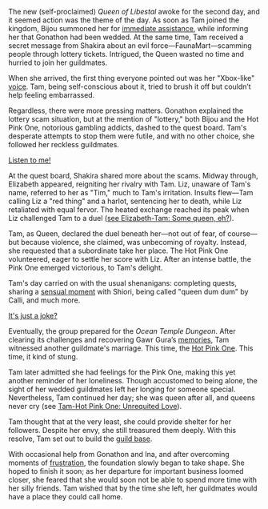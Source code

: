 <!-- title: Tam Gandr -->
<!-- status: Alive -->

The new (self-proclaimed) _Queen of Libestal_ awoke for the second day, and it seemed action was the theme of the day. As soon as Tam joined the kingdom, Bijou summoned her for [immediate assistance](https://www.youtube.com/live/fIGfh8GmKY8?feature=shared&t=307), while informing her that Gonathon had been wedded. At the same time, Tam received a secret message from Shakira about an evil force—FaunaMart—scamming people through lottery tickets. Intrigued, the Queen wasted no time and hurried to join her guildmates.

When she arrived, the first thing everyone pointed out was her "Xbox-like" [voice](https://www.youtube.com/live/fIGfh8GmKY8?feature=shared&t=561). Tam, being self-conscious about it, tried to brush it off but couldn’t help feeling embarrassed.

Regardless, there were more pressing matters. Gonathon explained the lottery scam situation, but at the mention of "lottery," both Bijou and the Hot Pink One, notorious gambling addicts, dashed to the quest board. Tam's desperate attempts to stop them were futile, and with no other choice, she followed her reckless guildmates.

[Listen to me!](#embed:https://www.youtube.com/live/fIGfh8GmKY8?t=816)

At the quest board, Shakira shared more about the scams. Midway through, Elizabeth appeared, reigniting her rivalry with Tam. Liz, unaware of Tam's name, referred to her as "Tim," much to Tam's irritation. Insults flew—Tam calling Liz a "red thing" and a harlot, sentencing her to death, while Liz retaliated with equal fervor. The heated exchange reached its peak when Liz challenged Tam to a duel ([see Elizabeth-Tam: Some queen, eh?](#edge:liz-kronii)).

Tam, as Queen, declared the duel beneath her—not out of fear, of course—but because violence, she claimed, was unbecoming of royalty. Instead, she requested that a subordinate take her place. The Hot Pink One volunteered, eager to settle her score with Liz. After an intense battle, the Pink One emerged victorious, to Tam's delight.

Tam's day carried on with the usual shenanigans: completing quests, sharing a [sensual moment](https://www.youtube.com/live/fIGfh8GmKY8?feature=shared&t=2332) with Shiori, being called "queen dum dum" by Calli, and much more.

[It's just a joke?](#embed:https://www.youtube.com/live/fIGfh8GmKY8?feature=shared&t=2921)

Eventually, the group prepared for the _Ocean Temple Dungeon_. After clearing its challenges and recovering Gawr Gura’s [memories](https://www.youtube.com/live/fIGfh8GmKY8?feature=shared&t=7458), Tam witnessed another guildmate's marriage. This time, the [Hot Pink One](https://www.youtube.com/live/fIGfh8GmKY8?feature=shared&t=8043). This time, it kind of stung.

Tam later admitted she had feelings for the Pink One, making this yet another reminder of her loneliness. Though accustomed to being alone, the sight of her wedded guildmates left her longing for someone special. Nevertheless, Tam continued her day; she was queen after all, and queens never cry (see [Tam-Hot Pink One: Unrequited Love](#edge:irys-kronii)).

Tam thought that at the very least, she could provide shelter for her followers. Despite her envy, she still treasured them deeply. With this resolve, Tam set out to build the [guild base](https://www.youtube.com/live/fIGfh8GmKY8?feature=shared&t=11310).

With occasional help from Gonathon and Ina, and after overcoming moments of [frustration](https://www.youtube.com/live/fIGfh8GmKY8?feature=shared&t=17819), the foundation slowly began to take shape. She hoped to finish it soon; as her departure for important business loomed closer, she feared that she would soon not be able to spend more time with her silly friends. Tam wished that by the time she left, her guildmates would have a place they could call home.
